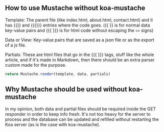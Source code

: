 ## How to use Mustache without koa-mustache

Template: The parent file (like index.html, about.html, contact.html) and it has {{}} and {{{}}} entries where the code goes. ({{ }} is for normal data key-value pairs and {{{ }}} is for html code without escaping the `<>` signs)

Data or View: Key-value pairs that are saved as a json file or as the export of a js file.

Partials: These are html files that go in the {{{ }}} tags, stuff like the whole article, and if it's made in Markdown, then there should be an extra parser custom made for the purpose.


```js
return Mustache.render(template, data, partials)
```

## Why Mustache should be used without koa-mustache

In my opinion, both data and partial files should be required inside the GET responder in order to keep info fresh. It's not too heavy for the server to process and the database can be updated and refilled without restarting the Koa server (as is the case with koa-mustache).
